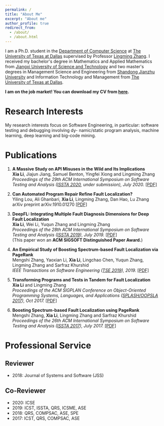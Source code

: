 ```yaml
---
permalink: /
title: "About Me"
excerpt: "About me"
author_profile: true
redirect_from: 
  - /about/
  - /about.html
---
```

I am a Ph.D. student in the [Department of Computer Science](http://cs.utdallas.edu/) at [The University of Texas at Dallas](https://www.utdallas.edu/) supervised by Professor [Lingming Zhang](https://personal.utdallas.edu/~lxz144130/). I received my bachelor's degree in Mathematics and Applied Mathematics from [Jiangxi University of Science and Technology](http://e.jxust.edu.cn/) and two master's degrees in Management Science and Engineering from [Shandong Jianzhu University](https://xwzx2016.sdjzu.edu.cn/english/) and Information Technology and Management from [The University of Texas at Dallas](https://www.utdallas.edu/).

**I am on the job market! You can download my CV from [here](https://lx0704.github.io/files/CV-XiaLi.pdf).**

# Research Interests

My research interests focus on Software Engineering, in particular: software testing and debugging involving dy-
namic/static program analysis, machine learning, deep learning and big-code mining.
# Publications
1. **A Massive Study on API Misuses in the Wild and Its Implications**      
**Xia Li**, Jiajun Jiang, Samuel Benton, Yingfei Xiong and Lingming Zhang  
*Proceedings of the 29th ACM International Symposium on Software Testing and Analysis ([ISSTA 2020](https://conf.researchr.org/home/issta-2020), under submission), July 2020.* [[PDF]](https://lx0704.github.io/files/APIMisuse.pdf)

2. **Can Automated Program Repair Refine Fault Localization?**             
Yiling Lou, Ali Ghanbari, **Xia Li**, Lingming Zhang, Dan Hao, Lu Zhang         
arXiv preprint arXiv:1910.01270 [[PDF]](https://lx0704.github.io/files/ProFL.pdf)

3. **DeepFL: Integrating Multiple Fault Diagnosis Dimensions for Deep Fault Localization**     
**Xia Li**, Wei Li, Yuqun Zhang and Lingming Zhang  
*Proceedings of the 28th ACM International Symposium on Software Testing and Analysis ([ISSTA 2019](https://conf.researchr.org/home/issta-2019)), July 2019.* [[PDF]](https://lx0704.github.io/files/DeepFL.pdf)  
(This paper won an **ACM SIGSOFT Distinguished Paper Award.**) 

4. **An Empirical Study of Boosting Spectrum-based Fault Localization via PageRank**  
Mengshi Zhang, Yaoxian Li, **Xia Li**, Lingchao Chen, Yuqun Zhang, Lingming Zhang and Sarfraz Khurshid  
*IEEE Transactions on Software Engineering ([TSE 2019](https://www.computer.org/csdl/journal/ts)), 2019.* [[PDF]](https://lx0704.github.io/files/TSE2019.pdf) 

5. **Transforming Programs and Tests in Tandem for Fault Localization**  
**Xia Li** and Lingming Zhang  
*Proceedings of the ACM SIGPLAN Conference on Object-Oriented Programming Systems, Languages, and Applications ([SPLASH/OOPSLA 2017](https://2017.splashcon.org/track/splash-2017-OOPSLA)), Oct 2017.* [[PDF]](https://lx0704.github.io/files/trapt.pdf)

5. **Boosting Spectrum-based Fault Localization using PageRank**  
Mengshi Zhang, **Xia Li**, Lingming Zhang and Sarfraz Khurshid  
*Proceedings of the 26th ACM International Symposium on Software Testing and Analysis ([ISSTA 2017](https://conf.researchr.org/home/issta-2017)), July 2017.* [[PDF]](https://lx0704.github.io/files/pagerank.pdf)

# Professional Service

## Reviewer

- 2018: Journal of Systems and Software (JSS) 

## Co-Reviewer

- 2020: ICSE  
- 2019: ICST, ISSTA, QRS, ICSME, ASE  
- 2018: QRS, COMPSAC, ASE, SPE  
- 2017: ICST, QRS, COMPSAC, ASE

